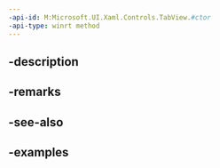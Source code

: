 ```yaml
---
-api-id: M:Microsoft.UI.Xaml.Controls.TabView.#ctor
-api-type: winrt method
---
```


## -description

## -remarks

## -see-also

## -examples

